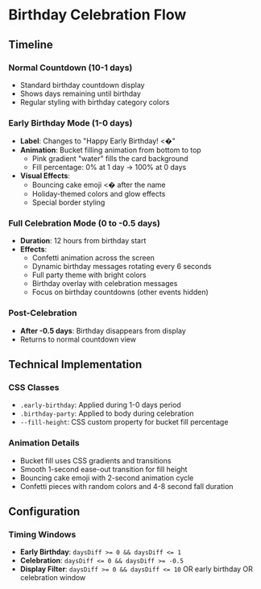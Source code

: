 # Birthday Celebration Flow

## Timeline

### Normal Countdown (10-1 days)
- Standard birthday countdown display
- Shows days remaining until birthday
- Regular styling with birthday category colors

### Early Birthday Mode (1-0 days)
- **Label**: Changes to "Happy Early Birthday! <�"
- **Animation**: Bucket filling animation from bottom to top
  - Pink gradient "water" fills the card background
  - Fill percentage: 0% at 1 day → 100% at 0 days
- **Visual Effects**:
  - Bouncing cake emoji <� after the name
  - Holiday-themed colors and glow effects
  - Special border styling

### Full Celebration Mode (0 to -0.5 days)
- **Duration**: 12 hours from birthday start
- **Effects**:
  - Confetti animation across the screen
  - Dynamic birthday messages rotating every 6 seconds
  - Full party theme with bright colors
  - Birthday overlay with celebration messages
  - Focus on birthday countdowns (other events hidden)

### Post-Celebration
- **After -0.5 days**: Birthday disappears from display
- Returns to normal countdown view

## Technical Implementation

### CSS Classes
- `.early-birthday`: Applied during 1-0 days period
- `.birthday-party`: Applied to body during celebration
- `--fill-height`: CSS custom property for bucket fill percentage

### Animation Details
- Bucket fill uses CSS gradients and transitions
- Smooth 1-second ease-out transition for fill height
- Bouncing cake emoji with 2-second animation cycle
- Confetti pieces with random colors and 4-8 second fall duration

## Configuration

### Timing Windows
- **Early Birthday**: `daysDiff >= 0 && daysDiff <= 1`
- **Celebration**: `daysDiff <= 0 && daysDiff >= -0.5`
- **Display Filter**: `daysDiff >= 0 && daysDiff <= 10` OR early birthday OR celebration window